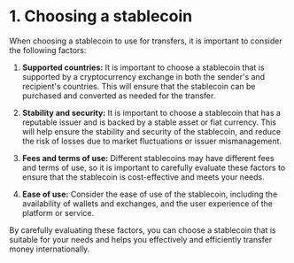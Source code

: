 # 1. Choosing a stablecoin

When choosing a stablecoin to use for transfers, it is important to consider the following factors:

1. **Supported countries:** It is important to choose a stablecoin that is supported by a cryptocurrency exchange in both the sender's and recipient's countries. This will ensure that the stablecoin can be purchased and converted as needed for the transfer.

2. **Stability and security:** It is important to choose a stablecoin that has a reputable issuer and is backed by a stable asset or fiat currency. This will help ensure the stability and security of the stablecoin, and reduce the risk of losses due to market fluctuations or issuer mismanagement.

3. **Fees and terms of use:** Different stablecoins may have different fees and terms of use, so it is important to carefully evaluate these factors to ensure that the stablecoin is cost-effective and meets your needs.

4. **Ease of use:** Consider the ease of use of the stablecoin, including the availability of wallets and exchanges, and the user experience of the platform or service.

By carefully evaluating these factors, you can choose a stablecoin that is suitable for your needs and helps you effectively and efficiently transfer money internationally.
